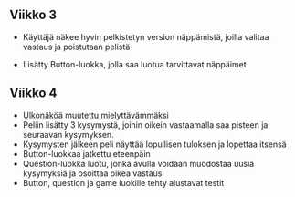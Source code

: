 ## Viikko 3

- Käyttäjä näkee hyvin pelkistetyn version näppämistä, joilla valitaa 
vastaus ja poistutaan pelistä

- Lisätty Button-luokka, jolla saa luotua tarvittavat näppäimet

## Viikko 4

- Ulkonäköä muutettu mielyttävämmäksi
- Peliin lisätty 3 kysymystä, joihin oikein vastaamalla saa pisteen ja seuraavan kysymyksen.
- Kysymysten jälkeen peli näyttää lopullisen tuloksen ja lopettaa itsensä
- Button-luokkaa jatkettu eteenpäin
- Question-luokka luotu, jonka avulla voidaan muodostaa uusia kysymyksiä ja osoittaa oikea vastaus 
- Button, question ja game luokille tehty alustavat testit


